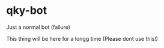 # qky-bot
Just a normal bot (failure)

This thing will be here for a longg time (Please dont use this!)
